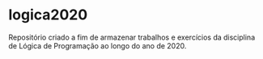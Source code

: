 # logica2020
Repositório criado a fim de armazenar trabalhos e exercícios da disciplina de Lógica de Programação ao longo do ano de 2020.
